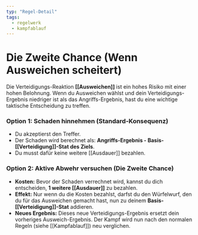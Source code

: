 ```yaml
---
typ: "Regel-Detail"
tags:
  - regelwerk
  - kampfablauf
---
```


# Die Zweite Chance (Wenn Ausweichen scheitert)

Die Verteidigungs-Reaktion **[[Ausweichen]]** ist ein hohes Risiko mit einer hohen Belohnung. Wenn du Ausweichen wählst und dein Verteidigungs-Ergebnis niedriger ist als das Angriffs-Ergebnis, hast du eine wichtige taktische Entscheidung zu treffen.

### Option 1: Schaden hinnehmen (Standard-Konsequenz)
- Du akzeptierst den Treffer.
- Der Schaden wird berechnet als: **Angriffs-Ergebnis - Basis-[[Verteidigung]]-Stat des Ziels**.
- Du musst dafür keine weitere [[Ausdauer]] bezahlen.

### Option 2: Aktive Abwehr versuchen (Die Zweite Chance)
- **Kosten:** Bevor der Schaden verrechnet wird, kannst du dich entscheiden, **1 weitere [[Ausdauer]]** zu bezahlen.
- **Effekt:** Nur wenn du die Kosten bezahlst, darfst du den Würfelwurf, den du für das Ausweichen gemacht hast, nun zu deinem **Basis-[[Verteidigung]]-Stat** addieren.
- **Neues Ergebnis:** Dieses neue Verteidigungs-Ergebnis ersetzt dein vorheriges Ausweich-Ergebnis. Der Kampf wird nun nach den normalen Regeln (siehe [[Kampfablauf]]) neu verglichen.